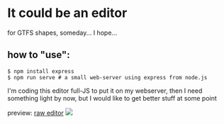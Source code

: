 # It could be an editor
for GTFS shapes, someday... I hope...

## how to "use":

    $ npm install express
    $ npm run serve # a small web-server using express from node.js

I'm coding this editor full-JS to put it on my webserver, then I need something light by now, but I would like to get better stuff at some point

preview:
[raw editor](http://161.35.54.122:10066/GTFS_shapes_editor_JS/index.html)
<img src="http://161.35.54.122:10066/gtfs_editor.png" >
